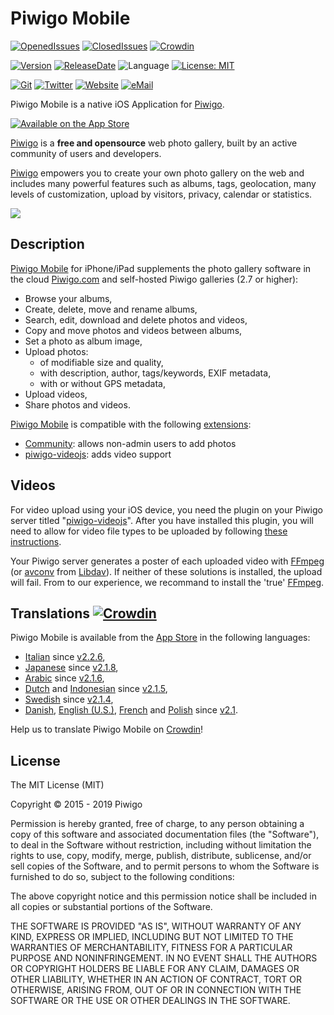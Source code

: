 # Piwigo Mobile

[![OpenedIssues](https://img.shields.io/github/issues-raw/Piwigo/Piwigo-Mobile.svg?style=flat)](https://github.com/Piwigo/Piwigo-Mobile/issues)
[![ClosedIssues](https://img.shields.io/github/issues-closed-raw/Piwigo/Piwigo-Mobile.svg?color=success)](https://github.com/Piwigo/Piwigo-Mobile/issues?utf8=✓&q=is%3Aissue+is%3Aclosed)
[![Crowdin](https://d322cqt584bo4o.cloudfront.net/piwigo-mobile/localized.svg)](https://crowdin.com/project/piwigo-mobile) 

[![Version](https://img.shields.io/github/release/Piwigo/Piwigo-Mobile.svg)](https://itunes.apple.com/app/piwigo/id472225196?mt=8)
[![ReleaseDate](https://img.shields.io/github/release-date/Piwigo/Piwigo-Mobile.svg?color=screen)](https://itunes.apple.com/app/piwigo/id472225196?mt=8)
![Language](https://img.shields.io/github/languages/top/Piwigo/Piwigo-Mobile.svg)
[![License: MIT](https://img.shields.io/github/license/Piwigo/Piwigo-Mobile.svg)](http://opensource.org/licenses/MIT)

[![Git](https://img.shields.io/badge/GitHub-Piwigo-blue.svg?style=flat)](https://github.com/Piwigo)
[![Twitter](https://img.shields.io/badge/twitter-@piwigo-blue.svg?style=flat)](http://twitter.com/piwigo)
[![Website](https://img.shields.io/badge/website-piwigo.org-orange.svg?style=flat)](http://piwigo.org)
[![eMail](https://img.shields.io/badge/email-ios@piwigo.org-orange.svg?style=flat)](mailto:ios@piwigo.org?SUBJECT=About%20Piwigo%20Mobile%20for%20iOS)

Piwigo Mobile is a native iOS Application for [Piwigo](http://piwigo.org).

[![Available on the App Store](http://cl.ly/WouG/Download_on_the_App_Store_Badge_US-UK_135x40.svg)](https://itunes.apple.com/app/piwigo/id472225196?mt=8)

[Piwigo](http://piwigo.org) is a **free and opensource** web photo gallery, built by an active community of users and developers.

[Piwigo](http://piwigo.org) empowers you to create your own photo gallery on the web and includes many powerful features such as albums, tags, geolocation, many levels of customization, upload by visitors, privacy, calendar or statistics.

[![](https://raw.githubusercontent.com/Piwigo/Piwigo-Mobile/v2.3.4/Assets/Screenshots/iPhone-XS+iPad-Pro-13-Landscape-Silver-en.png)](https://raw.githubusercontent.com/Piwigo/Piwigo-Mobile/v2.3.4/Assets/Screenshots/iPhone-XS+iPad-Pro-13-Landscape-Silver-en-small.png)
## Description
[Piwigo Mobile](https://itunes.apple.com/us/app/piwigo/id472225196?mt=8) for iPhone/iPad supplements the photo gallery software in the cloud [Piwigo.com](http://iwigo.com) and self-hosted Piwigo galleries (2.7 or higher):

- Browse your albums,
- Create, delete, move and rename albums,
- Search, edit, download and delete photos and videos,
- Copy and move photos and videos between albums,
- Set a photo as album image,
- Upload photos:
   - of modifiable size and quality,
   - with description, author, tags/keywords, EXIF metadata,
   - with or without GPS metadata,
- Upload videos,
- Share photos and videos.

[Piwigo Mobile](https://itunes.apple.com/us/app/piwigo/id472225196?mt=8) is compatible with the following [extensions](https://piwigo.org/ext/):

- [Community](https://piwigo.org/ext/extension_view.php?eid=303): allows non-admin users to add photos
- [piwigo-videojs](http://piwigo.org/ext/extension_view.php?eid=610): adds video support

## Videos 
For video upload using your iOS device, you need the plugin on your Piwigo server titled "[piwigo-videojs](http://piwigo.org/ext/extension_view.php?eid=610)". After you have installed this plugin, you will need to allow for video file types to be uploaded by following [these instructions](https://github.com/xbgmsharp/piwigo-videojs/wiki/How-to-add-videos).

Your Piwigo server generates a poster of each uploaded video with [FFmpeg](http://www.ffmpeg.org) (or [avconv](https://libav.org/documentation/avconv.html) from [Libdav](https://libav.org)). If neither of these solutions is installed, the upload will fail. From to our experience, we recommand to install the 'true' [FFmpeg](http://www.ffmpeg.org).

## Translations [![Crowdin](https://d322cqt584bo4o.cloudfront.net/piwigo-mobile/localized.svg)](https://crowdin.com/project/piwigo-mobile)
Piwigo Mobile is available from the [App Store](https://itunes.apple.com/app/piwigo/id472225196?mt=8) in the following languages:
- [Italian](https://crowdin.com/project/piwigo-mobile/it#) since [v2.2.6](https://github.com/Piwigo/Piwigo-Mobile/releases/tag/v2.2.6),
- [Japanese](https://crowdin.com/project/piwigo-mobile/ja#) since [v2.1.8](https://github.com/Piwigo/Piwigo-Mobile/releases/tag/v2.1.8),
- [Arabic](https://crowdin.com/project/piwigo-mobile/ar#) since [v2.1.6](https://github.com/Piwigo/Piwigo-Mobile/releases/tag/v2.1.6),
- [Dutch](https://crowdin.com/project/piwigo-mobile/nl#) and [Indonesian](https://crowdin.com/project/piwigo-mobile/id#) since [v2.1.5](https://github.com/Piwigo/Piwigo-Mobile/releases/tag/v2.1.5),
- [Swedish](https://crowdin.com/project/piwigo-mobile/sv-SE#) since [v2.1.4](https://github.com/Piwigo/Piwigo-Mobile/releases/tag/v2.1.4),
- [Danish](https://crowdin.com/project/piwigo-mobile/da#), [English (U.S.)](https://crowdin.com/project/piwigo-mobile), [French](https://crowdin.com/project/piwigo-mobile/fr#) and [Polish](https://crowdin.com/project/piwigo-mobile/pl#) since [v2.1](https://github.com/Piwigo/Piwigo-Mobile/releases/tag/v2.1).

Help us to translate Piwigo Mobile on [Crowdin](https://crowdin.com/project/piwigo-mobile)!

## License
The MIT License (MIT)

Copyright © 2015 - 2019 Piwigo

Permission is hereby granted, free of charge, to any person obtaining a copy of this software and associated documentation files (the "Software"), to deal in the Software without restriction, including without limitation the rights to use, copy, modify, merge, publish, distribute, sublicense, and/or sell copies of the Software, and to permit persons to whom the Software is furnished to do so, subject to the following conditions:

The above copyright notice and this permission notice shall be included in all copies or substantial portions of the Software.

THE SOFTWARE IS PROVIDED "AS IS", WITHOUT WARRANTY OF ANY KIND, EXPRESS OR IMPLIED, INCLUDING BUT NOT LIMITED TO THE WARRANTIES OF MERCHANTABILITY, FITNESS FOR A PARTICULAR PURPOSE AND NONINFRINGEMENT. IN NO EVENT SHALL THE AUTHORS OR COPYRIGHT HOLDERS BE LIABLE FOR ANY CLAIM, DAMAGES OR OTHER LIABILITY, WHETHER IN AN ACTION OF CONTRACT, TORT OR OTHERWISE, ARISING FROM, OUT OF OR IN CONNECTION WITH THE SOFTWARE OR THE USE OR OTHER DEALINGS IN THE SOFTWARE.
